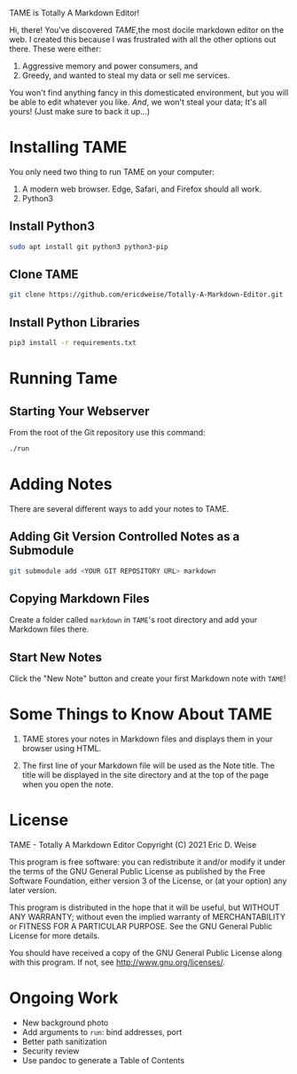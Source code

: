 TAME is Totally A Markdown Editor!

Hi, there!
You've discovered _TAME_,the most docile markdown editor on the web. 
I created this because I was frustrated with all the other options out there.
These were either:

1. Aggressive memory and power consumers, and
2. Greedy, and wanted to steal my data or sell me services.

You won't find anything fancy in this domesticated environment, but you will be able to edit whatever you like.
_And_, we won't steal your data; It's all yours!
(Just make sure to back it up...)


# Installing TAME
You only need two thing to run TAME on your computer:

1. A modern web browser. Edge, Safari, and Firefox should all work.
2. Python3

## Install Python3
```bash
sudo apt install git python3 python3-pip
```

## Clone TAME
```bash
git clone https://github.com/ericdweise/Totally-A-Markdown-Editor.git
```

## Install Python Libraries
```bash
pip3 install -r requirements.txt
```


# Running Tame
## Starting Your Webserver
From the root of the Git repository use this command:
```bash
./run
```


# Adding Notes
There are several different ways to add your notes to TAME.

## Adding Git Version Controlled Notes as a Submodule
```bash
git submodule add <YOUR GIT REPOSITORY URL> markdown
```

## Copying Markdown Files
Create a folder called `markdown` in `TAME`'s root directory and add your Markdown files there.

## Start New Notes
Click the "New Note" button and create your first Markdown note with `TAME`!


# Some Things to Know About TAME
1. TAME stores your notes in Markdown files and displays them in your browser using HTML.

2. The first line of your Markdown file will be used as the Note title.
    The title will be displayed in the site directory and at the top of the page when you open the note.


# License
TAME - Totally A Markdown Editor
Copyright (C) 2021 Eric D. Weise

This program is free software: you can redistribute it and/or modify
it under the terms of the GNU General Public License as published by
the Free Software Foundation, either version 3 of the License, or
(at your option) any later version.

This program is distributed in the hope that it will be useful,
but WITHOUT ANY WARRANTY; without even the implied warranty of
MERCHANTABILITY or FITNESS FOR A PARTICULAR PURPOSE.  See the
GNU General Public License for more details.

You should have received a copy of the GNU General Public License
along with this program.  If not, see <http://www.gnu.org/licenses/>.


# Ongoing Work
- New background photo
- Add arguments to `run`: bind addresses, port
- Better path sanitization
- Security review
- Use pandoc to generate a Table of Contents
